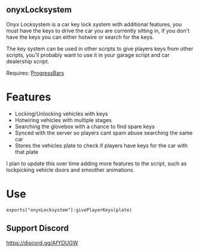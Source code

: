 ## onyxLocksystem
Onyx Locksystem is a car key lock system with additional features, you must have the keys to drive the car you are currently sitting in, if you don't have the keys you can either hotwire or search for the keys.

The key system can be used in other scripts to give players keys from other scripts, you'll probably want to use it in your garage script and car dealership script.

Requires: [ProgressBars](https://forum.cfx.re/t/release-progress-bars-1-0-standalone/526287)

# Features
* Locking/Unlocking vehicles with keys
* Hotwiring vehicles with multiple stages
* Searching the glovebox with a chance to find spare keys
* Synced with the server so players cant spam abuse searching the same car
* Stores the vehicles plate to check if players have keys for the car with that plate

I plan to update this over time adding more features to the script, such as lockpicking vehicle doors and smoother animations.

# Use
`exports["onyxLocksystem"]:givePlayerKeys(plate)`

## Support Discord
https://discord.gg/AfYDUGW
